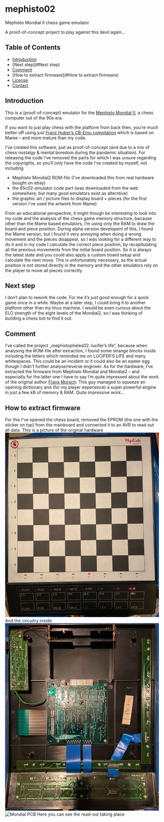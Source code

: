 # mephisto02
Mephisto Mondial II chess game emulator

A proof-of-concept project to play against this devil again...

## Table of Contents
- [Introduction](#introduction)
- [Next step](#Next step)
- [Comment](#Comment)
- [How to extract firmware](#How to extract firmware)
- [License](#license)
- [Contact](#contact)

## Introduction
This is a (proof-of-concept) emulator for the [Mephisto Mondial II](https://www.schach-computer.info/wiki/index.php/Mephisto_Mondial_II), a chess computer out of the 90s era.

If you want to just play chess with the platform from back then, you’re much better off using just [Franz Huber’s CB-Emu compilation](https://fhub.jimdofree.com/) which is based on Mame – and more mature than my code.

I’ve created this software, just as proof-of-concept (and due to a mix of chess nostalgy & mental boredom during the pandemic situation). For releasing the code I’ve removed the parts for which I was unsure regarding the copyrights, so you’ll only have the code I’ve created by myself, not including
- Mephisto Mondial2 ROM-file (I’ve downloaded this from real hardware bought on ebay)
- the 65c02-emulator code part (was downloaded from the web somewhere, but many good emulators exist as alterntive)
- the graphic art / picture files to display board + pieces (for the first version I’ve used the artwork from Mame)

From an educational perspective, it might though be interesting to look into my code and the analysis of the chess game memory structure, because other than the Mame based emulators, I’m using only the RAM to draw the board and piece position.
During alpha version developent of this, I found the Mame version, but I found it very annoying when doing a wrong movement and the pieces disappear, so I was looking for a different way to do it and in my code I calculate the correct piece position, by recapitulating all the previous  movements from the initial board position. So it is always the latest state and you could also apply a custom board setup and calculate the next move.
This is unfortunately necessary, as the actual position is not stored directly in the memory and the other emulators rely on the player to move all pieces correctly.

## Next step

I don’t plan to rework the code. For me it’s just good enough for a quick game once in a while.
Maybe at a later step, I could bring it to another platform other than my linux machine. I would be even curious about the ELO strength of the eight levels of the Mondial2, so I was thinking of building a chess bot to find it out. 

## Comment

I’ve called the project „mephistopheles02: lucifer’s life“, because when analysing the ROM-file after extraction, I found some strange blocks inside including the letters which reminded me on LUCIFER’S LIFE and many whitespaces. This could be an incident or it could also be an easter egg though I didn’t further analyse/reverse engineer.
As for the hardware, I’ve extracted the firmware from Mephisto Mondial and Mondial2 – and especially for the latter one I have to say I’m quite impressed about the work of the original author [Frans Morsch](https://www.schach-computer.info/wiki/index.php/Morsch%2C_Frans): This guy managed to squeeze an opening dictionary and (for my player experience) a super powerful engine in just a few kB of memory & RAM. Quite impressive work...

## How to extract firmware
For this I've opened the chess board, removed the EPROM (the one with the sticker on top) from the mainboard and connected it to an AVR to read out all data.
This is a picture of the original hardware
![Mephisto Mondial](media/mondial.jpg)
And the circuitry inside
![Mondial opened up](media/mondialopen.jpg)![Mondial PCB](media/mondialpcp.jpg)
Here you can see the read-out taking place
